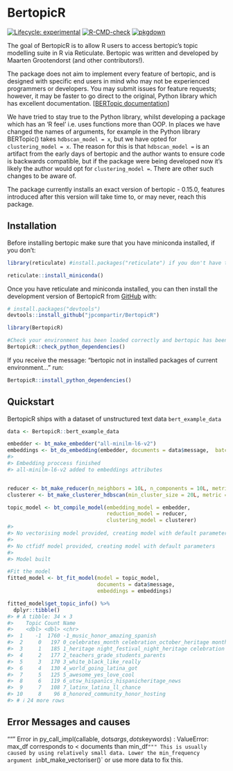 
<!-- README.md is generated from README.Rmd. Please edit that file -->

# BertopicR

<!-- badges: start -->

[![Lifecycle:
experimental](https://img.shields.io/badge/lifecycle-experimental-orange.svg)](https://lifecycle.r-lib.org/articles/stages.html#experimental)
[![R-CMD-check](https://github.com/jpcompartir/BertopicR/actions/workflows/R-CMD-check.yaml/badge.svg)](https://github.com/jpcompartir/BertopicR/actions/workflows/R-CMD-check.yaml)
[![pkgdown](https://github.com/jpcompartir/BertopicR/actions/workflows/pkgdown.yaml/badge.svg)](https://github.com/jpcompartir/BertopicR/actions/workflows/pkgdown.yaml)
<!-- badges: end -->

The goal of BertopicR is to allow R users to access bertopic’s topic
modelling suite in R via Reticulate. Bertopic was written and developed
by Maarten Grootendorst (and other contributors!).

The package does not aim to implement every feature of bertopic, and is
designed with specific end users in mind who may not be experienced
programmers or developers. You may submit issues for feature requests;
however, it may be faster to go direct to the original, Python library
which has excellent documentation. \[[BERTopic
documentation](https://maartengr.github.io/BERTopic/index.html)\]

We have tried to stay true to the Python library, whilst developing a
package which has an ‘R feel’ i.e. uses functions more than OOP. In
places we have changed the names of arguments, for example in the Python
library BERTopic() takes `hdbscan_model = x`, but we have opted for
`clustering_model = x`. The reason for this is that `hdbscan_model =` is
an artifact from the early days of bertopic and the author wants to
ensure code is backwards compatible, but if the package were being
developed now it’s likely the author would opt for `clustering_model =`.
There are other such changes to be aware of.

The package currently installs an exact version of bertopic - 0.15.0,
features introduced after this version will take time to, or may never,
reach this package.

## Installation

Before installing bertopic make sure that you have miniconda installed,
if you don’t:

``` r
library(reticulate) #install.packages("reticulate") if you don't have this already or aren't sure how to install.

reticulate::install_miniconda()
```

Once you have reticulate and miniconda installed, you can then install
the development version of BertopicR from [GitHub](https://github.com/)
with:

``` r
# install.packages("devtools")
devtools::install_github("jpcompartir/BertopicR")

library(BertopicR)

#Check your environment has been loaded correctly and bertopic has been installed:
BertopicR::check_python_dependencies()
```

If you receive the message: “bertopic not in installed packages of
current environment…” run:

``` r
BertopicR::install_python_dependencies()
```

## Quickstart

BertopicR ships with a dataset of unstructured text data
`bert_example_data`

``` r
data <- BertopicR::bert_example_data

embedder <- bt_make_embedder("all-minilm-l6-v2")
embeddings <- bt_do_embedding(embedder, documents = data$message,  batch_size = 16L)
#> 
#> Embedding proccess finished
#> all-minilm-l6-v2 added to embeddings attributes


reducer <- bt_make_reducer(n_neighbors = 10L, n_components = 10L, metric = "cosine")
clusterer <- bt_make_clusterer_hdbscan(min_cluster_size = 20L, metric = "euclidean", cluster_selection_method = "eom", min_samples = 10L)

topic_model <- bt_compile_model(embedding_model = embedder,
                                reduction_model = reducer,
                                clustering_model = clusterer)
#> 
#> No vectorising model provided, creating model with default parameters
#> 
#> No ctfidf model provided, creating model with default parameters
#> 
#> Model built

#Fit the model
fitted_model <- bt_fit_model(model = topic_model, 
                             documents = data$message, 
                             embeddings = embeddings)

fitted_model$get_topic_info() %>%
  dplyr::tibble()
#> # A tibble: 34 × 3
#>    Topic Count Name                                                 
#>    <dbl> <dbl> <chr>                                                
#>  1    -1  1760 -1_music_honor_amazing_spanish                       
#>  2     0   197 0_celebrates_month celebration_october_heritage month
#>  3     1   185 1_heritage night_festival_night_heritage celebration 
#>  4     2   177 2_teachers_grade_students_parents                    
#>  5     3   170 3_white_black_like_really                            
#>  6     4   130 4_world_going_latina_got                             
#>  7     5   125 5_awesome_yes_love_cool                              
#>  8     6   119 6_utsw_hispanics_hispanicheritage_news               
#>  9     7   108 7_latinx_latina_ll_chance                            
#> 10     8    96 8_honored_community_honor_hosting                    
#> # ℹ 24 more rows
```

## Error Messages and causes

““” Error in py_call_impl(callable, dots$args, dots$keywords) :
ValueError: max_df corresponds to \< documents than
min_df`""" This is usually caused by using relatively small data. Lower the min_frequency argument in`bt_make_vectoriser()\`
or use more data to fix this.
